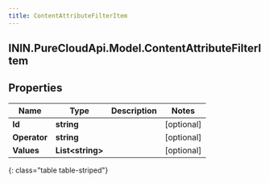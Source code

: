 ```yaml
---
title: ContentAttributeFilterItem
---
```

## ININ.PureCloudApi.Model.ContentAttributeFilterItem

## Properties

|Name | Type | Description | Notes|
|------------ | ------------- | ------------- | -------------|
| **Id** | **string** |  | [optional] |
| **Operator** | **string** |  | [optional] |
| **Values** | **List&lt;string&gt;** |  | [optional] |
{: class="table table-striped"}


